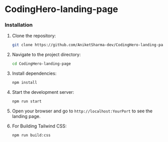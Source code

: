 # CodingHero-landing-page




### Installation

1. Clone the repository:

    ```bash
    git clone https://github.com/AniketSharma-dev/CodingHero-landing-page.git
    ```

2. Navigate to the project directory:

    ```bash
    cd CodingHero-landing-page
    ```

3. Install dependencies:

    ```bash
    npm install
    ```

4. Start the development server:

    ```bash
    npm run start
    ```

5. Open your browser and go to `http://localhost:YourPort` to see the landing page.


6. For Building Tailwind CSS:

    ```bash
    npm run build:css
    ```
